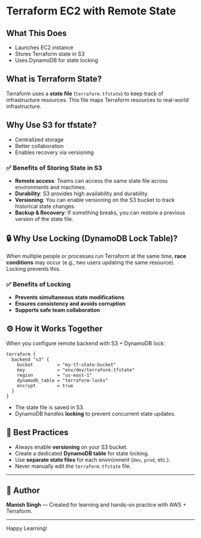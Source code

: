 # Terraform EC2 with Remote State

## What This Does
- Launches EC2 instance
- Stores Terraform state in S3
- Uses DynamoDB for state locking

## What is Terraform State?
Terraform uses a **state file** (`terraform.tfstate`) to keep track of infrastructure resources. This file maps Terraform resources to real-world infrastructure.

## Why Use S3 for tfstate?
- Centralized storage
- Better collaboration
- Enables recovery via versioning

### ✅ Benefits of Storing State in S3
- **Remote access**: Teams can access the same state file across environments and machines.
- **Durability**: S3 provides high availability and durability.
- **Versioning**: You can enable versioning on the S3 bucket to track historical state changes.
- **Backup & Recovery**: If something breaks, you can restore a previous version of the state file.

## 🔒 Why Use Locking (DynamoDB Lock Table)?
When multiple people or processes run Terraform at the same time, **race conditions** may occur (e.g., two users updating the same resource). Locking prevents this.

### ✅ Benefits of Locking
- **Prevents simultaneous state modifications**
- **Ensures consistency and avoids corruption**
- **Supports safe team collaboration**

## ⚙️ How it Works Together
When you configure remote backend with S3 + DynamoDB lock:

```hcl
terraform {
  backend "s3" {
    bucket         = "my-tf-state-bucket"
    key            = "env/dev/terraform.tfstate"
    region         = "us-east-1"
    dynamodb_table = "terraform-locks"
    encrypt        = true
  }
}
```

- The state file is saved in S3.
- DynamoDB handles **locking** to prevent concurrent state updates.

## 🧠 Best Practices
- Always enable **versioning** on your S3 bucket.
- Create a dedicated **DynamoDB table** for state locking.
- Use **separate state files** for each environment (`dev`, `prod`, etc.).
- Never manually edit the `terraform.tfstate` file.

---

## 👤 Author
**Manish Singh**
— Created for learning and hands-on practice with AWS + Terraform.

---
Happy Learning!